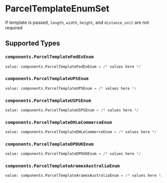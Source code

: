 # ParcelTemplateEnumSet

If template is passed, `length`, `width`, `height`, and `distance_unit` are not required


## Supported Types

### `components.ParcelTemplateFedExEnum`

```python
value: components.ParcelTemplateFedExEnum = /* values here */
```

### `components.ParcelTemplateUPSEnum`

```python
value: components.ParcelTemplateUPSEnum = /* values here */
```

### `components.ParcelTemplateUSPSEnum`

```python
value: components.ParcelTemplateUSPSEnum = /* values here */
```

### `components.ParcelTemplateDHLeCommerceEnum`

```python
value: components.ParcelTemplateDHLeCommerceEnum = /* values here */
```

### `components.ParcelTemplateDPDUKEnum`

```python
value: components.ParcelTemplateDPDUKEnum = /* values here */
```

### `components.ParcelTemplateAramexAustraliaEnum`

```python
value: components.ParcelTemplateAramexAustraliaEnum = /* values here */
```

